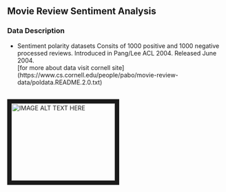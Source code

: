 ## Movie Review Sentiment Analysis

### Data Description
<ul>
<li>  Sentiment polarity datasets Consits of 1000 positive and 1000 negative processed reviews. Introduced in Pang/Lee ACL 2004. Released June 2004. </li>
[for more about data visit cornell site](https://www.cs.cornell.edu/people/pabo/movie-review-data/poldata.README.2.0.txt)
</ul>
<br>
<a href="http://www.youtube.com/watch?feature=player_embedded&v=YOUTUBE_VIDEO_ID_HERE
" target="_blank"><img src="http://img.youtube.com/vi/YOUTUBE_VIDEO_ID_HERE/0.jpg" 
alt="IMAGE ALT TEXT HERE" width="240" height="180" border="10" />
